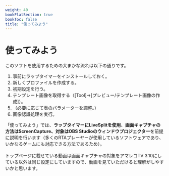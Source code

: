 ```yaml
---
weight: 40
bookFlatSection: true
bookToc: false
title: "使ってみよう"
---
```


# 使ってみよう

このソフトを使用するための大まかな流れは以下の通りです。

1. 事前にラップタイマーをインストールしておく。
2. 新しくプロファイルを作成する。
3. 初期設定を行う。
4. テンプレート画像を取得する（[Tool]→[プレビュー/テンプレート画像の作成]）。
5. （必要に応じて表のパラメーターを調整。）
6. 画像認識処理を実行。


「使ってみよう」では、**ラップタイマーにLiveSplitを使用**、**画面キャプチャの方法はScreenCapture、対象はOBS Studioのウィンドウプロジェクター**を前提に説明を行います（多くのRTAプレーヤーが使用しているソフトウェアであり、いかなるゲームにも対応できる方法であるため）。\
\
トップページに載せている動画は画面キャプチャの対象をアマレコTV 3.10にしている以外は同じ設定にしていますので、動画を見ていただけると理解がしやすいかと思います。

